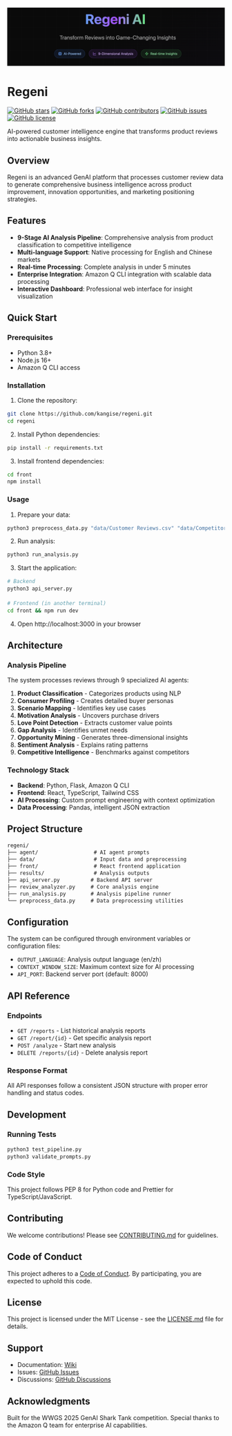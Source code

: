 ![Regeni Header](docs/Regeni%20Header.png)

# Regeni

[![GitHub stars](https://img.shields.io/github/stars/kangise/regeni?style=social)](https://github.com/kangise/regeni/stargazers)
[![GitHub forks](https://img.shields.io/github/forks/kangise/regeni?style=social)](https://github.com/kangise/regeni/network/members)
[![GitHub contributors](https://img.shields.io/github/contributors/kangise/regeni)](https://github.com/kangise/regeni/graphs/contributors)
[![GitHub issues](https://img.shields.io/github/issues/kangise/regeni)](https://github.com/kangise/regeni/issues)
[![GitHub license](https://img.shields.io/github/license/kangise/regeni)](https://github.com/kangise/regeni/blob/main/LICENSE.md)

AI-powered customer intelligence engine that transforms product reviews into actionable business insights.

## Overview

Regeni is an advanced GenAI platform that processes customer review data to generate comprehensive business intelligence across product improvement, innovation opportunities, and marketing positioning strategies.

## Features

- **9-Stage AI Analysis Pipeline**: Comprehensive analysis from product classification to competitive intelligence
- **Multi-language Support**: Native processing for English and Chinese markets
- **Real-time Processing**: Complete analysis in under 5 minutes
- **Enterprise Integration**: Amazon Q CLI integration with scalable data processing
- **Interactive Dashboard**: Professional web interface for insight visualization

## Quick Start

### Prerequisites

- Python 3.8+
- Node.js 16+
- Amazon Q CLI access

### Installation

1. Clone the repository:
```bash
git clone https://github.com/kangise/regeni.git
cd regeni
```

2. Install Python dependencies:
```bash
pip install -r requirements.txt
```

3. Install frontend dependencies:
```bash
cd front
npm install
```

### Usage

1. Prepare your data:
```bash
python3 preprocess_data.py "data/Customer Reviews.csv" "data/Competitor Reviews.csv"
```

2. Run analysis:
```bash
python3 run_analysis.py
```

3. Start the application:
```bash
# Backend
python3 api_server.py

# Frontend (in another terminal)
cd front && npm run dev
```

4. Open http://localhost:3000 in your browser

## Architecture

### Analysis Pipeline

The system processes reviews through 9 specialized AI agents:

1. **Product Classification** - Categorizes products using NLP
2. **Consumer Profiling** - Creates detailed buyer personas
3. **Scenario Mapping** - Identifies key use cases
4. **Motivation Analysis** - Uncovers purchase drivers
5. **Love Point Detection** - Extracts customer value points
6. **Gap Analysis** - Identifies unmet needs
7. **Opportunity Mining** - Generates three-dimensional insights
8. **Sentiment Analysis** - Explains rating patterns
9. **Competitive Intelligence** - Benchmarks against competitors

### Technology Stack

- **Backend**: Python, Flask, Amazon Q CLI
- **Frontend**: React, TypeScript, Tailwind CSS
- **AI Processing**: Custom prompt engineering with context optimization
- **Data Processing**: Pandas, intelligent JSON extraction

## Project Structure

```
regeni/
├── agent/                  # AI agent prompts
├── data/                   # Input data and preprocessing
├── front/                  # React frontend application
├── results/                # Analysis outputs
├── api_server.py          # Backend API server
├── review_analyzer.py     # Core analysis engine
├── run_analysis.py        # Analysis pipeline runner
└── preprocess_data.py     # Data preprocessing utilities
```

## Configuration

The system can be configured through environment variables or configuration files:

- `OUTPUT_LANGUAGE`: Analysis output language (en/zh)
- `CONTEXT_WINDOW_SIZE`: Maximum context size for AI processing
- `API_PORT`: Backend server port (default: 8000)

## API Reference

### Endpoints

- `GET /reports` - List historical analysis reports
- `GET /report/{id}` - Get specific analysis report
- `POST /analyze` - Start new analysis
- `DELETE /reports/{id}` - Delete analysis report

### Response Format

All API responses follow a consistent JSON structure with proper error handling and status codes.

## Development

### Running Tests

```bash
python3 test_pipeline.py
python3 validate_prompts.py
```

### Code Style

This project follows PEP 8 for Python code and Prettier for TypeScript/JavaScript.

## Contributing

We welcome contributions! Please see [CONTRIBUTING.md](CONTRIBUTING.md) for guidelines.

## Code of Conduct

This project adheres to a [Code of Conduct](CODE_OF_CONDUCT.md). By participating, you are expected to uphold this code.

## License

This project is licensed under the MIT License - see the [LICENSE.md](LICENSE.md) file for details.

## Support

- Documentation: [Wiki](https://github.com/kangise/regeni/wiki)
- Issues: [GitHub Issues](https://github.com/kangise/regeni/issues)
- Discussions: [GitHub Discussions](https://github.com/kangise/regeni/discussions)

## Acknowledgments

Built for the WWGS 2025 GenAI Shark Tank competition. Special thanks to the Amazon Q team for enterprise AI capabilities.

